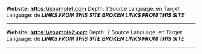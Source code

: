 **Website: https://example1.com**
Depth: 1
Source Language: en
Target Language: de
___LINKS FROM THIS SITE___
___BROKEN LINKS FROM THIS SITE___

---

**Website: https://example2.com**
Depth: 2
Source Language: en
Target Language: de
___LINKS FROM THIS SITE___
___BROKEN LINKS FROM THIS SITE___

---

